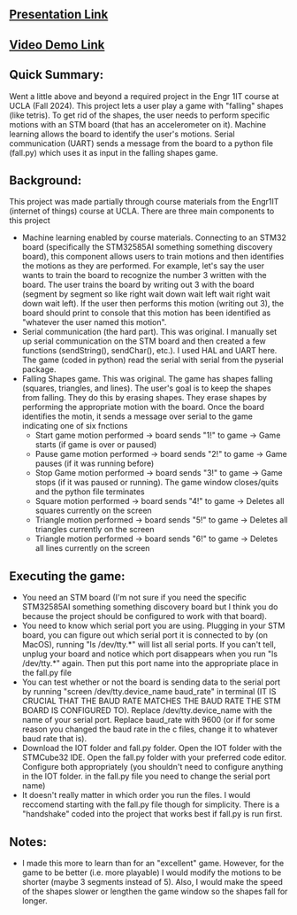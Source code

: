 ## [Presentation Link](https://docs.google.com/presentation/d/1nt9gRMgprMrjdH6lQ8kB16Lm4ZPe6Ehf_eqI9vMX2Y4/edit#slide=id.g31c968ffbe4_2_91)
## [Video Demo Link](https://www.youtube.com/watch?v=UFumihdRavY)

## Quick Summary:
Went a little above and beyond a required project in the Engr 1IT course at UCLA (Fall 2024). This project lets a user play a game with "falling" shapes (like tetris). To get rid of the shapes, the user needs to perform specific motions with an STM board (that has an accelerometer on it). Machine learning allows the board to identify the user's motions. Serial communication (UART) sends a message from the board to a python file (fall.py) which uses it as input in the falling shapes game.

## Background: 
This project was made partially through course materials from the Engr1IT (internet of things) course at UCLA. There are three main components to this project
- Machine learning enabled by course materials. Connecting to an STM32 board (specifically the STM32585AI something something discovery board), this component allows users to train motions and then identifies the motions as they are performed. For example, let's say the user wants to train the board to recognize the number 3 written with the board. The user trains the board by writing out 3 with the board (segment by segment so like right wait down wait left wait right wait down wait left). If the user then performs this motion (writing out 3), the board should print to console that this motion has been identified as "whatever the user named this motion".
- Serial communication (the hard part). This was original. I manually set up serial communication on the STM board and then created a few functions (sendString(), sendChar(), etc.). I used HAL and UART here. The game (coded in python) read the serial with serial from the pyserial package.
- Falling Shapes game. This was original. The game has shapes falling (squares, triangles, and lines). The user's goal is to keep the shapes from falling. They do this by erasing shapes. They erase shapes by performing the appropriate motion with the board. Once the board identifies the motin, it sends a message over serial to the game indicating one of six fnctions
  - Start game motion performed -> board sends "1!" to game -> Game starts (if game is over or paused)
  - Pause game motion performed -> board sends "2!" to game -> Game pauses (if it was running before)
  - Stop Game motion performed -> board sends "3!" to game -> Game stops (if it was paused or running). The game window closes/quits and the python file terminates
  - Square motion performed -> board sends "4!" to game -> Deletes all squares currently on the screen
  - Triangle motion performed -> board sends "5!" to game -> Deletes all triangles currently on the screen
  - Triangle motion performed -> board sends "6!" to game -> Deletes all lines currently on the screen

## Executing the game:
- You need an STM board (I'm not sure if you need the specific STM32585AI something something discovery board but I think you do because the project should be configured to work with that board).
- You need to know which serial port you are using. Plugging in your STM board, you can figure out which serial port it is connected to by (on MacOS), running "ls /dev/tty.\*" will list all serial ports. If you can't tell, unplug your board and notice which port disappears when you run "ls /dev/tty.\*" again. Then put this port name into the appropriate place in the fall.py file
- You can test whether or not the board is sending data to the serial port by running "screen /dev/tty.device_name baud_rate" in terminal (IT IS CRUCIAL THAT THE BAUD RATE MATCHES THE BAUD RATE THE STM BOARD IS CONFIGURED TO). Replace /dev/tty.device_name with the name of your serial port. Replace baud_rate with 9600 (or if for some reason you changed the baud rate in the c files, change it to whatever baud rate that is).
- Download the IOT folder and fall.py folder. Open the IOT folder with the STMCube32 IDE. Open the fall.py folder with your preferred code editor. Configure both appropriately (you shouldn't need to configure anything in the IOT folder. in the fall.py file you need to change the serial port name)
- It doesn't really matter in which order you run the files. I would reccomend starting with the fall.py file though for simplicity. There is a "handshake" coded into the project that works best if fall.py is run first.

## Notes: 
- I made this more to learn than for an "excellent" game. However, for the game to be better (i.e. more playable) I would modify the motions to be shorter (maybe 3 segments instead of 5). Also, I would make the speed of the shapes slower or lengthen the game window so the shapes fall for longer.

